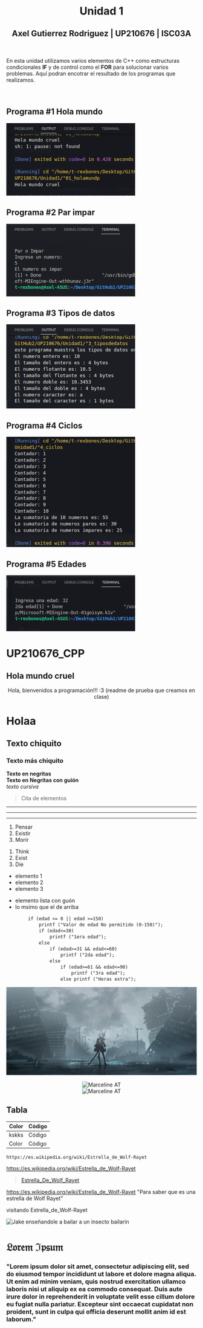 # <center>Unidad 1</center>
## <center> Axel Gutierrez Rodriguez  |  UP210676 | ISC03A </center>
<br><br>
En esta unidad utilizamos varios elementos de C++ como estructuras condicionales **IF** y de control como el **FOR** para solucionar varios problemas.
Aquí podran encotrar el resultado de los programas que realizamos.   
<br>  <br>
## Programa #1 **Hola mundo**
![My Image](Imagenes/screenshot1.png)
## Programa #2 **Par impar**
![My Image](Imagenes/screenshot2.png)
<br>
## Programa #3 **Tipos de datos**
![My Image](Imagenes/screenshot3.png)
## Programa #4 **Ciclos**
![My Image](Imagenes/screenshot4.png)
## Programa #5 **Edades**
![My Image](Imagenes/screnshot5.png)


# UP210676_CPP
## Hola mundo cruel

<center>
Hola, bienvenidos a programación!!! :3
(readme de prueba que creamos en clase)
</center>

# Holaa
## Texto chiquito 
### Texto más chiquito
**Texto en negritas**   
__Texto en Negritas con guión__  
*texto cursiva*
>Cita de elementos
---  
___  
***  

1. Pensar
1. Existir
1. Morir

<ol>
<li>Think</li>  
<li>Exist</li>  
<li>Die</li>  
</ol>        
       
  
* elemento 1               
* elemento 2
* elemento 3

- elemento lista con guón
- lo msimo que el de arriba 


```
        if (edad <= 0 || edad >=150)
            printf ("Valor de edad No permitido (0-150)");
            if (edad<=30)
                printf ("1era edad");
            else 
                if (edad>=31 && edad<=60)
                    printf ("2da edad");
                else
                    if (edad>=61 && edad<=90)
                        printf ("3ra edad");    
                    else printf ("Horas extra");

```

![nierautomata2b](https://github.com/UP210676/UP210676_CPP/blob/main/Unidad1/Imagenes/iTVzMDAt.jpg?raw=true "2b de Nier Automata")


<div align="center">
<img alt="Marceline AT" src='https://i.pinimg.com/originals/65/f6/b3/65f6b3e6f065435dd6b9bfaec8b3c096.jpg'
width='300' /> 
</div>

<div align="center">
<img alt="Marceline AT" src='https://pa1.narvii.com/6726/6930d68e78e26e912dcd5f98db7cc0196b35c915_hq.gif'
width='400' /> 
</div>

## Tabla
|Color | Código |
|------|--------|
|kskks | Código |
|Color | Código |



`https://es.wikipedia.org/wiki/Estrella_de_Wolf-Rayet`  

https://es.wikipedia.org/wiki/Estrella_de_Wolf-Rayet  

> [Estrella_De_Wolf_Rayet](https://es.wikipedia.org/wiki/Estrella_de_Wolf-Rayet)   

<https://es.wikipedia.org/wiki/Estrella_de_Wolf-Rayet> "Para saber que es una estrella de Wolf Rayet"

<a herf=https://es.wikipedia.org/wiki/Estrella_de_Wolf-Rayet> visitando Estrella_de_Wolf-Rayet </a>



![Jake enseñandole a bailar a un insecto bailarin](https://i.pinimg.com/originals/70/d6/02/70d6028a8d9044d969c0acb7685fd2e1.gif "Jake bailando")

# 𝔏𝔬𝔯𝔢𝔪 ℑ𝔭𝔰𝔲𝔪
### "Lorem ipsum dolor sit amet, consectetur adipiscing elit, sed do eiusmod tempor incididunt ut labore et dolore magna aliqua. Ut enim ad minim veniam, quis nostrud exercitation ullamco laboris nisi ut aliquip ex ea commodo consequat. Duis aute irure dolor in reprehenderit in voluptate velit esse cillum dolore eu fugiat nulla pariatur. Excepteur sint occaecat cupidatat non proident, sunt in culpa qui officia deserunt mollit anim id est laborum."


